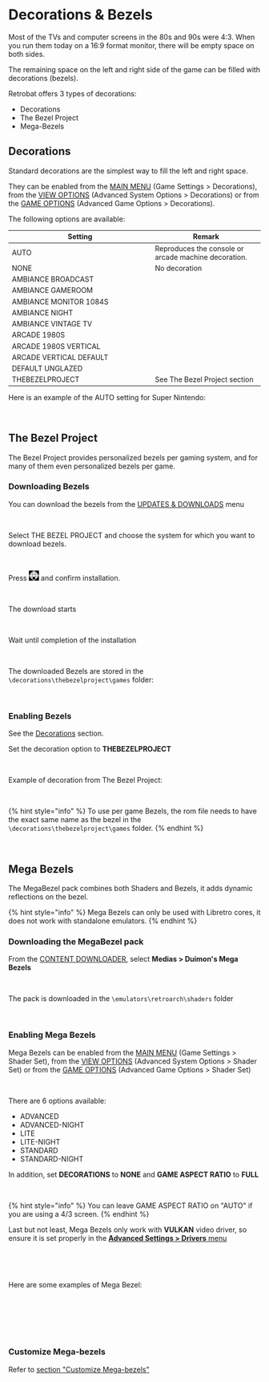 # Decorations & Bezels

Most of the TVs and computer screens in the 80s and 90s were 4:3. When you run them today on a 16:9 format monitor, there will be empty space on both sides.

The remaining space on the left and right side of the game can be filled with decorations (bezels).

Retrobat offers 3 types of decorations:

* Decorations
* The Bezel Project
* Mega-Bezels

## Decorations

Standard decorations are the simplest way to fill the left and right space.

They can be enabled from the [MAIN MENU](../navigation/main-menu.md#game-settings) (Game Settings > Decorations), from the [VIEW OPTIONS](../navigation/view-options.md#advanced-system-options) (Advanced System Options > Decorations) or from the [GAME OPTIONS](../navigation/game-options.md#advanced-game-options) (Advanced Game Options > Decorations).

The following options are available:

<table><thead><tr><th width="272">Setting</th><th>Remark</th></tr></thead><tbody><tr><td>AUTO</td><td>Reproduces the console or arcade machine decoration. </td></tr><tr><td>NONE</td><td>No decoration</td></tr><tr><td>AMBIANCE BROADCAST</td><td></td></tr><tr><td>AMBIANCE GAMEROOM</td><td></td></tr><tr><td>AMBIANCE MONITOR 1084S</td><td></td></tr><tr><td>AMBIANCE NIGHT</td><td></td></tr><tr><td>AMBIANCE VINTAGE TV</td><td></td></tr><tr><td>ARCADE 1980S</td><td></td></tr><tr><td>ARCADE 1980S VERTICAL</td><td></td></tr><tr><td>ARCADE VERTICAL DEFAULT</td><td></td></tr><tr><td>DEFAULT UNGLAZED</td><td></td></tr><tr><td>THEBEZELPROJECT</td><td>See The Bezel Project section</td></tr></tbody></table>

Here is an example of the AUTO setting for Super Nintendo:

<div align="left">

<figure><img src="https://i.imgur.com/Ew1Ax7s.png" alt=""><figcaption></figcaption></figure>

</div>

## The Bezel Project

The Bezel Project provides personalized bezels per gaming system, and for many of them even personalized bezels per game.

### Downloading Bezels

You can download the bezels from the [UPDATES & DOWNLOADS](updates-and-content-download.md#download-content) menu

<div align="left">

<figure><img src="https://i.imgur.com/uGK5lHJ.png" alt=""><figcaption></figcaption></figure>

</div>

Select THE BEZEL PROJECT and choose the system for which you want to download bezels.

<div align="left">

<figure><img src="https://i.imgur.com/DEaOLJT.png" alt=""><figcaption></figcaption></figure>

</div>

Press ![](<../.gitbook/assets/image (25).png>) and confirm installation.

<div align="left">

<figure><img src="https://i.imgur.com/uKqTGOn.png" alt=""><figcaption></figcaption></figure>

</div>

The download starts

<div align="left">

<figure><img src="https://i.imgur.com/zBioOvM.png" alt=""><figcaption></figcaption></figure>

</div>

Wait until completion of the installation

<div align="left">

<figure><img src="https://i.imgur.com/HpZj7Se.png" alt=""><figcaption></figcaption></figure>

</div>

The downloaded Bezels are stored in the `\decorations\thebezelproject\games` folder:

<div align="left">

<figure><img src="https://i.imgur.com/WPD5p2r.png" alt=""><figcaption></figcaption></figure>

</div>

### Enabling Bezels

See the [Decorations](decorations-and-bezels.md#decorations) section.

Set the decoration option to **THEBEZELPROJECT**

<div align="left">

<figure><img src="https://i.imgur.com/wg3490A.png" alt=""><figcaption></figcaption></figure>

</div>

Example of decoration from The Bezel Project:

<div align="left">

<figure><img src="https://i.imgur.com/edBZRpf.png" alt=""><figcaption></figcaption></figure>

</div>

{% hint style="info" %}
To use per game Bezels, the rom file needs to have the exact same name as the bezel in the `\decorations\thebezelproject\games` folder.
{% endhint %}

<div align="left">

<figure><img src="https://i.imgur.com/j2LoA0W.png" alt=""><figcaption></figcaption></figure>

</div>

## Mega Bezels

The MegaBezel pack combines both Shaders and Bezels, it adds dynamic reflections on the bezel.

{% hint style="info" %}
Mega Bezels can only be used with Libretro cores, it does not work with standalone emulators.
{% endhint %}

### Downloading the MegaBezel pack

From the [CONTENT DOWNLOADER](updates-and-content-download.md#download-content), select **Medias > Duimon's Mega Bezels**

<div align="left">

<figure><img src="https://i.imgur.com/N4qHo9m.png" alt=""><figcaption></figcaption></figure>

</div>

The pack is downloaded in the `\emulators\retroarch\shaders` folder

<div align="left">

<figure><img src="https://i.imgur.com/NkcPSTu.png" alt=""><figcaption></figcaption></figure>

</div>

### Enabling Mega Bezels

Mega Bezels can be enabled from the [MAIN MENU](../navigation/main-menu.md#game-settings) (Game Settings > Shader Set), from the [VIEW OPTIONS](../navigation/view-options.md#advanced-system-options) (Advanced System Options > Shader Set) or from the [GAME OPTIONS](../navigation/game-options.md#advanced-game-options) (Advanced Game Options > Shader Set)

<div align="left">

<figure><img src="https://i.imgur.com/lXvxZPy.png" alt=""><figcaption></figcaption></figure>

</div>

There are 6 options available:

* ADVANCED
* ADVANCED-NIGHT
* LITE
* LITE-NIGHT
* STANDARD
* STANDARD-NIGHT

In addition, set **DECORATIONS** to **NONE** and **GAME ASPECT RATIO** to **FULL**

<div align="left">

<figure><img src="https://i.imgur.com/xFINt8C.png" alt=""><figcaption></figcaption></figure>

</div>

{% hint style="info" %}
You can leave GAME ASPECT RATIO on "AUTO" if you are using a 4/3 screen.
{% endhint %}

Last but not least, Mega Bezels only work with **VULKAN** video driver, so ensure it is set properly in the [**Advanced Settings > Drivers** menu](../navigation/view-options.md#advanced-system-options)

<div align="left">

<figure><img src="https://i.imgur.com/nuSg307.png" alt=""><figcaption></figcaption></figure>

</div>

<div align="left">

<figure><img src="https://i.imgur.com/HVJIY6D.png" alt=""><figcaption></figcaption></figure>

</div>

Here are some examples of Mega Bezel:

<div align="left">

<figure><img src="https://i.imgur.com/nnAzMON.png" alt=""><figcaption></figcaption></figure>

</div>

<div align="left">

<figure><img src="https://i.imgur.com/HYSzHRZ.png" alt=""><figcaption></figcaption></figure>

</div>

<div align="left">

<figure><img src="https://i.imgur.com/mmaoUzW.png" alt=""><figcaption></figcaption></figure>

</div>

### Customize Mega-bezels

Refer to [section "Customize Mega-bezels"](../tutorials/customize-mega-bezels.md#adding-a-new-mega-bezel-preset-entry-to-retrobat)
